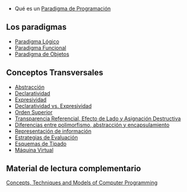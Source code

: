 -   Qué es un [Paradigma de Programación](paradigma-de-programacion.md)

Los paradigmas
--------------

-   [Paradigma Lógico](paradigma-logico.md)
-   [Paradigma Funcional](paradigma-funcional.md)
-   [Paradigma de Objetos](paradigma-de-objetos.md)

Conceptos Transversales
-----------------------

-   [Abstracción](abstraccion.md)
-   [Declaratividad](declaratividad.md)
-   [Expresividad](expresividad.md)
-   [Declaratividad vs. Expresividad](declaratividad-vs--expresividad.md)
-   [Orden Superior](orden-superior.md)
-   [Transparencia Referencial, Efecto de Lado y Asignación Destructiva](transparencia-referencial--efecto-de-lado-y-asignacion-destructiva.md)
-   [Diferencias entre polimorfismo, abstracción y encapsulamiento](diferencias-entre-polimorfismo--abstraccion-y-encapsulamiento.md)
-   [Representación de información](representacion-de-informacion.md)
-   [Estrategias de Evaluación](estrategias-de-evaluacion.md)
-   [Esquemas de Tipado](esquemas-de-tipado.md)
-   [Máquina Virtual](maquina-virtual.md)

Material de lectura complementario
----------------------------------

[Concepts, Techniques and Models of Computer Programming](http://www.epsa.org/forms/uploadFiles/3B6300000000.filename.booksingle.pdf)
